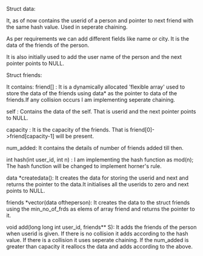 

Struct data:

It, as of now contains the userid of a person and pointer to next friend with the same hash value. Used in seperate chaining.

As per requirements we can add different fields like name or city. It is the data of the friends of the person.

It is also initially used to add the user name of the person and the next pointer points to NULL. 


Struct friends:

It contains:
friend[] : It is a dynamically allocated 'flexible array' used to store the data of the friends using data* as the pointer to data of the friends.If any collision
           occurs I am implementing seperate chaining.
           
self     : Contains the data of the self. That is userid and the next pointer points to NULL.

capacity : It is the capacity of the friends. That is friend[0]->friend[capacity-1] will be present.

num_added: It contains the details of number of friends added till then.


int hash(int user_id, int n) : I am implementing the hash function as mod(n); The hash function will be changed to implement horner's rule.


data *createdata(): It creates the data for storing the userid and next and returns the pointer to the data.It initialises all the userids to zero and next points to NULL.


friends *vector(data oftheperson): It creates the data to the struct friends using the min_no_of_frds as elems of array friend and returns the pointer to it.


void add(long long int user_id, friends** S): It adds the friends of the person when userid is given. If there is no collision it adds according to the hash value.
If there is a collision it uses seperate chaining. If the num_added is greater than capacity it reallocs the data and adds according to the above.



